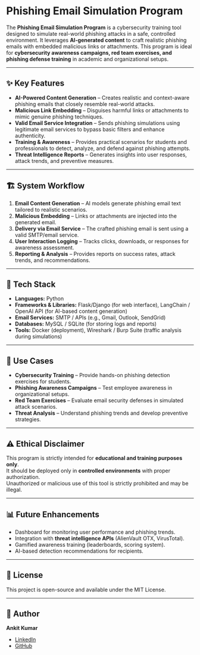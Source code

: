 # Phishing Email Simulation Program  

The **Phishing Email Simulation Program** is a cybersecurity training tool designed to simulate real-world phishing attacks in a safe, controlled environment. It leverages **AI-generated content** to craft realistic phishing emails with embedded malicious links or attachments. This program is ideal for **cybersecurity awareness campaigns, red team exercises, and phishing defense training** in academic and organizational setups.  

---

## ✨ Key Features  
- **AI-Powered Content Generation** – Creates realistic and context-aware phishing emails that closely resemble real-world attacks.  
- **Malicious Link Embedding** – Disguises harmful links or attachments to mimic genuine phishing techniques.  
- **Valid Email Service Integration** – Sends phishing simulations using legitimate email services to bypass basic filters and enhance authenticity.  
- **Training & Awareness** – Provides practical scenarios for students and professionals to detect, analyze, and defend against phishing attempts.  
- **Threat Intelligence Reports** – Generates insights into user responses, attack trends, and preventive measures.  

---

## 🏗️ System Workflow  
1. **Email Content Generation** – AI models generate phishing email text tailored to realistic scenarios.  
2. **Malicious Embedding** – Links or attachments are injected into the generated email.  
3. **Delivery via Email Service** – The crafted phishing email is sent using a valid SMTP/email service.  
4. **User Interaction Logging** – Tracks clicks, downloads, or responses for awareness assessment.  
5. **Reporting & Analysis** – Provides reports on success rates, attack trends, and recommendations.  

---

## 🔧 Tech Stack  
- **Languages:** Python  
- **Frameworks & Libraries:** Flask/Django (for web interface), LangChain / OpenAI API (for AI-based content generation)  
- **Email Services:** SMTP / APIs (e.g., Gmail, Outlook, SendGrid)  
- **Databases:** MySQL / SQLite (for storing logs and reports)  
- **Tools:** Docker (deployment), Wireshark / Burp Suite (traffic analysis during simulations)  

---

## 🚀 Use Cases  
- **Cybersecurity Training** – Provide hands-on phishing detection exercises for students.  
- **Phishing Awareness Campaigns** – Test employee awareness in organizational setups.  
- **Red Team Exercises** – Evaluate email security defenses in simulated attack scenarios.  
- **Threat Analysis** – Understand phishing trends and develop preventive strategies.  

---

## ⚠️ Ethical Disclaimer  
This program is strictly intended for **educational and training purposes only**.  
It should be deployed only in **controlled environments** with proper authorization.  
Unauthorized or malicious use of this tool is strictly prohibited and may be illegal.  

---

## 📊 Future Enhancements  
- Dashboard for monitoring user performance and phishing trends.  
- Integration with **threat intelligence APIs** (AlienVault OTX, VirusTotal).  
- Gamified awareness training (leaderboards, scoring system).  
- AI-based detection recommendations for recipients.  

---

## 📜 License  
This project is open-source and available under the MIT License.  

---

## 👤 Author  
**Ankit Kumar**  
- [LinkedIn](https://www.linkedin.com/in/ankitkumarz)  
- [GitHub](https://github.com/ankit-kumarz)  
